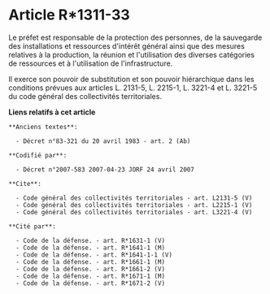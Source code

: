 # Article R*1311-33

Le préfet est responsable de la protection des personnes, de la sauvegarde des installations et ressources d'intérêt général
ainsi que des mesures relatives à la production, la réunion et l'utilisation des diverses catégories de ressources et à
l'utilisation de l'infrastructure. 

Il exerce son pouvoir de substitution et son pouvoir hiérarchique dans les conditions prévues aux articles L. 2131-5, L.
2215-1, L. 3221-4 et L. 3221-5 du code général des collectivités territoriales.

**Liens relatifs à cet article**

	**Anciens textes**:

	  - Décret n°83-321 du 20 avril 1983 - art. 2 (Ab)

	**Codifié par**:

	  - Décret n°2007-583 2007-04-23 JORF 24 avril 2007

	**Cite**:

	  - Code général des collectivités territoriales - art. L2131-5 (V)
	  - Code général des collectivités territoriales - art. L2215-1 (V)
	  - Code général des collectivités territoriales - art. L3221-4 (V)

	**Cité par**:

	  - Code de la défense. - art. R*1631-1 (V)
	  - Code de la défense. - art. R*1641-1 (M)
	  - Code de la défense. - art. R*1641-1-1 (V)
	  - Code de la défense. - art. R*1661-1 (M)
	  - Code de la défense. - art. R*1661-2 (V)
	  - Code de la défense. - art. R*1671-1 (M)
	  - Code de la défense. - art. R*1671-2 (V)

